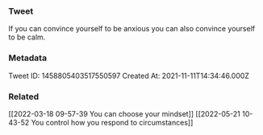 ### Tweet
If you can convince yourself to be anxious you can also convince yourself to be calm.

### Metadata
Tweet ID: 1458805403517550597
Created At: 2021-11-11T14:34:46.000Z

### Related
[[2022-03-18 09-57-39 You can choose your mindset]]
[[2022-05-21 10-43-52 You control how you respond to circumstances]]

